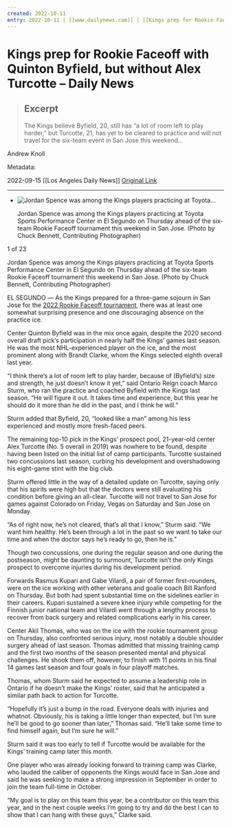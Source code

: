 ```yaml
---
created: 2022-10-11
entry: 2022-10-11 | [[www.dailynews.com]] | [[Kings prep for Rookie Faceoff with Quinton Byfield, but without Alex Turcotte]](https://www.dailynews.com/2022/09/15/kings-prep-for-rookie-faceoff-with-quinton-byfield-but-without-alex-turcotte/)
---
```


# Kings prep for Rookie Faceoff with Quinton Byfield, but without Alex Turcotte – Daily News

> ## Excerpt
> The Kings believe Byfield, 20, still has “a lot of room left to play harder,” but Turcotte, 21, has yet to be cleared to practice and will not travel for the six-team event in San Jose this weekend…

Andrew Knoll

Metadata: 

2022-09-15
[[Los Angeles Daily News]]
[Original Link](https://www.dailynews.com/2022/09/15/kings-prep-for-rookie-faceoff-with-quinton-byfield-but-without-alex-turcotte/)

---
-   ![Jordan Spence was among the Kings players practicing at Toyota...](https://www.dailynews.com/wp-content/uploads/2022/09/LDN-L-KINGS-0916-9.jpg?w=620)
    
    Jordan Spence was among the Kings players practicing at Toyota Sports Performance Center in El Segundo on Thursday ahead of the six-team Rookie Faceoff tournament this weekend in San Jose. (Photo by Chuck Bennett, Contributing Photographer)
    

1 of 23

Jordan Spence was among the Kings players practicing at Toyota Sports Performance Center in El Segundo on Thursday ahead of the six-team Rookie Faceoff tournament this weekend in San Jose. (Photo by Chuck Bennett, Contributing Photographer)


EL SEGUNDO –– As the Kings prepared for a three-game sojourn in San Jose for the [2022 Rookie Faceoff tournament](https://www.sjbarracuda.com/tickets/rookie-face-off-2022), there was at least one somewhat surprising presence and one discouraging absence on the practice ice.

Center Quinton Byfield was in the mix once again, despite the 2020 second overall draft pick’s participation in nearly half the Kings’ games last season. He was the most NHL-experienced player on the ice, and the most prominent along with Brandt Clarke, whom the Kings selected eighth overall last year.

“I think there’s a lot of room left to play harder, because of (Byfield’s) size and strength, he just doesn’t know it yet,” said Ontario Reign coach Marco Sturm, who ran the practice and coached Byfield with the Kings last season. “He will figure it out. It takes time and experience, but this year he should do it more than he did in the past, and I think he will.”

Sturm added that Byfield, 20, “looked like a man” among his less experienced and mostly more fresh-faced peers.

The remaining top-10 pick in the Kings’ prospect pool, 21-year-old center Alex Turcotte (No. 5 overall in 2019) was nowhere to be found, despite having been listed on the initial list of camp participants. Turcotte sustained two concussions last season, curbing his development and overshadowing his eight-game stint with the big club.

Sturm offered little in the way of a detailed update on Turcotte, saying only that his spirits were high but that the doctors were still evaluating his condition before giving an all-clear. Turcotte will not travel to San Jose for games against Colorado on Friday, Vegas on Saturday and San Jose on Monday.

“As of right now, he’s not cleared, that’s all that I know,” Sturm said. “We want him healthy. He’s been through a lot in the past so we want to take our time and when the doctor says he’s ready to go, then he is.”

Though two concussions, one during the regular season and one during the postseason, might be daunting to surmount, Turcotte isn’t the only Kings prospect to overcome injuries during his development period.

Forwards Rasmus Kupari and Gabe Vilardi, a pair of former first-rounders, were on the ice working with other veterans and goalie coach Bill Ranford on Thursday. But both had spent substantial time on the sidelines earlier in their careers. Kupari sustained a severe knee injury while competing for the Finnish junior national team and Vilardi went through a lengthy process to recover from back surgery and related complications early in his career.

Center Akil Thomas, who was on the ice with the rookie tournament group on Thursday, also confronted serious injury, most notably a double shoulder surgery ahead of last season. Thomas admitted that missing training camp and the first two months of the season presented mental and physical challenges. He shook them off, however, to finish with 11 points in his final 14 games last season and four goals in four playoff matches.

Thomas, whom Sturm said he expected to assume a leadership role in Ontario if he doesn’t make the Kings’ roster, said that he anticipated a similar path back to action for Turcotte.

“Hopefully it’s just a bump in the road. Everyone deals with injuries and whatnot. Obviously, his is taking a little longer than expected, but I’m sure he’ll be good to go sooner than later,” Thomas said. “He’ll take some time to find himself again, but I’m sure he will.”

Sturm said it was too early to tell if Turcotte would be available for the Kings’ training camp later this month.

One player who was already looking forward to training camp was Clarke, who lauded the caliber of opponents the Kings would face in San Jose and said he was seeking to make a strong impression in September in order to join the team full-time in October.

“My goal is to play on this team this year, be a contributor on this team this year, and in the next couple weeks I’m going to try and do the best I can to show that I can hang with these guys,” Clarke said.
